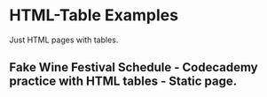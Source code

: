 # HTML-Table Examples

Just HTML pages with tables. 

## Fake Wine Festival Schedule - Codecademy practice with HTML tables - Static page.
